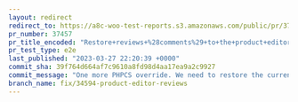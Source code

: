 ```yaml
---
layout: redirect
redirect_to: https://a8c-woo-test-reports.s3.amazonaws.com/public/pr/37457/e2e/index.html
pr_number: 37457
pr_title_encoded: "Restore+reviews+%28comments%29+to+the+product+editor"
pr_test_type: e2e
last_published: "2023-03-27 22:20:39 +0000"
commit_sha: 39f764d664af7c9610a8fd98d4aa17ea9a2c9927
commit_message: "One more PHPCS override. We need to restore the current screen obj."
branch_name: fix/34594-product-editor-reviews
---
```

